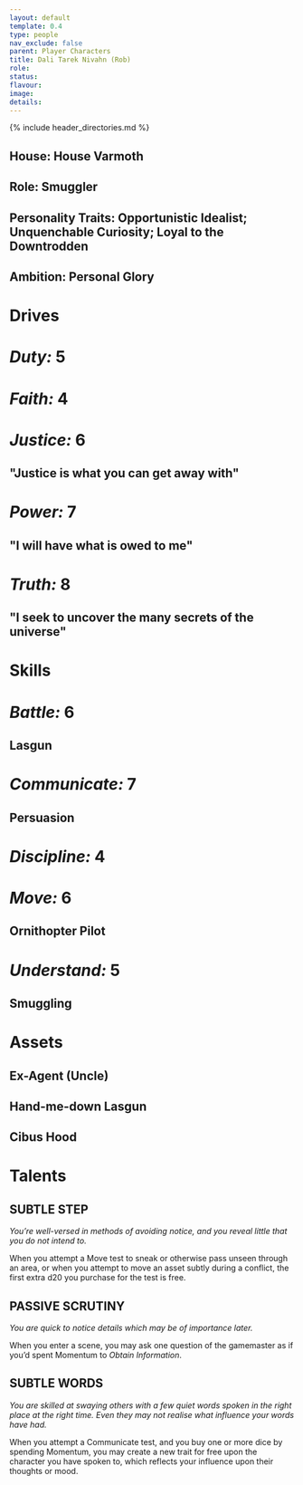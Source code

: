 ```yaml
---
layout: default
template: 0.4
type: people
nav_exclude: false
parent: Player Characters
title: Dali Tarek Nivahn (Rob)
role: 
status: 
flavour: 
image: 
details:
---
```

{% include header_directories.md %}  
## **House:** House Varmoth  
## **Role:** Smuggler  
## **Personality Traits:** Opportunistic Idealist; Unquenchable Curiosity; Loyal to the Downtrodden  
## **Ambition:** Personal Glory  

# **Drives**   
# ***Duty:*** 5  
# ***Faith:*** 4  
# ***Justice:*** 6  
## **"Justice is what you can get away with"**  
# ***Power:*** 7   
## **"I will have what is owed to me"**  
# ***Truth:*** 8  
## **"I seek to uncover the many secrets of the universe"**   


# **Skills**  
# ***Battle:*** 6  
## **Lasgun**  
# ***Communicate:*** 7  
## **Persuasion**  
# ***Discipline:*** 4  
# ***Move:*** 6  
## **Ornithopter Pilot**  
# ***Understand:*** 5  
## **Smuggling**  
# **Assets**  
## **Ex-Agent (Uncle)**  
## **Hand-me-down Lasgun**  
## **Cibus Hood**  

# **Talents**  

## **SUBTLE STEP**  
*You’re well-versed in methods of avoiding notice, and
you reveal little that you do not intend to.*  

When you attempt a Move test to sneak or otherwise
pass unseen through an area, or when you attempt to
move an asset subtly during a conflict, the first extra d20
you purchase for the test is free.  
## **PASSIVE SCRUTINY**  
*You are quick to notice details which may be of importance later.*  

When you enter a scene, you may ask one question of
the gamemaster as if you’d spent Momentum to *Obtain
Information*.  

## **SUBTLE WORDS**  
*You are skilled at swaying others with a few quiet words
spoken in the right place at the right time. Even they
may not realise what influence your words have had.*  

When you attempt a Communicate test, and you buy
one or more dice by spending Momentum, you may
create a new trait for free upon the character you have
spoken to, which reflects your influence upon their
thoughts or mood.  







